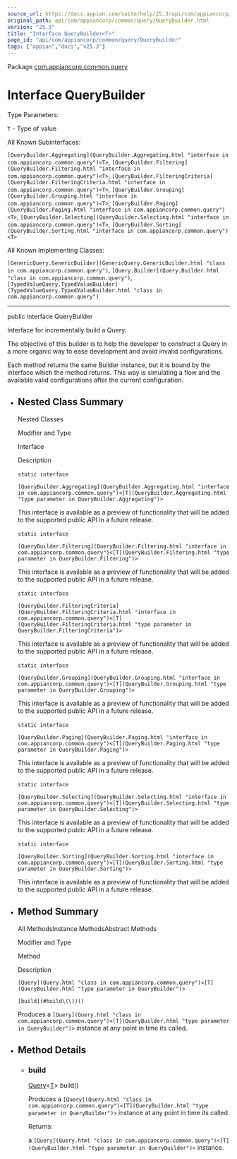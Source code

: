 ```yaml
---
source_url: https://docs.appian.com/suite/help/25.3/api/com/appiancorp/common/query/QueryBuilder.html
original_path: api/com/appiancorp/common/query/QueryBuilder.html
version: "25.3"
title: "Interface QueryBuilder<T>"
page_id: "api/com/appiancorp/common/query/QueryBuilder"
tags: ["appian","docs","v25.3"]
---
```



Package [com.appiancorp.common.query](package-summary.html)

# Interface QueryBuilder<T>

Type Parameters:

`T` - Type of value

All Known Subinterfaces:

`[QueryBuilder.Aggregating](QueryBuilder.Aggregating.html "interface in com.appiancorp.common.query")<T>`, `[QueryBuilder.Filtering](QueryBuilder.Filtering.html "interface in com.appiancorp.common.query")<T>`, `[QueryBuilder.FilteringCriteria](QueryBuilder.FilteringCriteria.html "interface in com.appiancorp.common.query")<T>`, `[QueryBuilder.Grouping](QueryBuilder.Grouping.html "interface in com.appiancorp.common.query")<T>`, `[QueryBuilder.Paging](QueryBuilder.Paging.html "interface in com.appiancorp.common.query")<T>`, `[QueryBuilder.Selecting](QueryBuilder.Selecting.html "interface in com.appiancorp.common.query")<T>`, `[QueryBuilder.Sorting](QueryBuilder.Sorting.html "interface in com.appiancorp.common.query")<T>`

All Known Implementing Classes:

`[GenericQuery.GenericBuilder](GenericQuery.GenericBuilder.html "class in com.appiancorp.common.query")`, `[Query.Builder](Query.Builder.html "class in com.appiancorp.common.query")`, `[TypedValueQuery.TypedValueBuilder](TypedValueQuery.TypedValueBuilder.html "class in com.appiancorp.common.query")`

* * *

public interface QueryBuilder<T>

Interface for incrementally build a Query.

The objective of this builder is to help the developer to construct a Query in a more organic way to ease development and avoid invalid configurations.

Each method returns the same Builder instance, but it is bound by the interface which the method returns. This way is simulating a flow and the available valid configurations after the current configuration.

-   ## Nested Class Summary

    Nested Classes

    Modifier and Type

    Interface

    Description

    `static interface` 

    `[QueryBuilder.Aggregating](QueryBuilder.Aggregating.html "interface in com.appiancorp.common.query")<[T](QueryBuilder.Aggregating.html "type parameter in QueryBuilder.Aggregating")>`

    This interface is available as a preview of functionality that will be added to the supported public API in a future release.

    `static interface` 

    `[QueryBuilder.Filtering](QueryBuilder.Filtering.html "interface in com.appiancorp.common.query")<[T](QueryBuilder.Filtering.html "type parameter in QueryBuilder.Filtering")>`

    This interface is available as a preview of functionality that will be added to the supported public API in a future release.

    `static interface` 

    `[QueryBuilder.FilteringCriteria](QueryBuilder.FilteringCriteria.html "interface in com.appiancorp.common.query")<[T](QueryBuilder.FilteringCriteria.html "type parameter in QueryBuilder.FilteringCriteria")>`

    This interface is available as a preview of functionality that will be added to the supported public API in a future release.

    `static interface` 

    `[QueryBuilder.Grouping](QueryBuilder.Grouping.html "interface in com.appiancorp.common.query")<[T](QueryBuilder.Grouping.html "type parameter in QueryBuilder.Grouping")>`

    This interface is available as a preview of functionality that will be added to the supported public API in a future release.

    `static interface` 

    `[QueryBuilder.Paging](QueryBuilder.Paging.html "interface in com.appiancorp.common.query")<[T](QueryBuilder.Paging.html "type parameter in QueryBuilder.Paging")>`

    This interface is available as a preview of functionality that will be added to the supported public API in a future release.

    `static interface` 

    `[QueryBuilder.Selecting](QueryBuilder.Selecting.html "interface in com.appiancorp.common.query")<[T](QueryBuilder.Selecting.html "type parameter in QueryBuilder.Selecting")>`

    This interface is available as a preview of functionality that will be added to the supported public API in a future release.

    `static interface` 

    `[QueryBuilder.Sorting](QueryBuilder.Sorting.html "interface in com.appiancorp.common.query")<[T](QueryBuilder.Sorting.html "type parameter in QueryBuilder.Sorting")>`

    This interface is available as a preview of functionality that will be added to the supported public API in a future release.

-   ## Method Summary

    All MethodsInstance MethodsAbstract Methods

    Modifier and Type

    Method

    Description

    `[Query](Query.html "class in com.appiancorp.common.query")<[T](QueryBuilder.html "type parameter in QueryBuilder")>`

    `[build](#build\(\))()`

    Produces a `[Query](Query.html "class in com.appiancorp.common.query")<[T](QueryBuilder.html "type parameter in QueryBuilder")>` instance at any point in time its called.

-   ## Method Details

    -   ### build

        [Query](Query.html "class in com.appiancorp.common.query")<[T](QueryBuilder.html "type parameter in QueryBuilder")\> build()

        Produces a `[Query](Query.html "class in com.appiancorp.common.query")<[T](QueryBuilder.html "type parameter in QueryBuilder")>` instance at any point in time its called.

        Returns:

        a `[Query](Query.html "class in com.appiancorp.common.query")<[T](QueryBuilder.html "type parameter in QueryBuilder")>` instance.